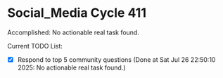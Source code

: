 # Social_Media Cycle 411

Accomplished: No actionable real task found.

Current TODO List:

- [x] Respond to top 5 community questions  (Done at Sat Jul 26 22:50:10 2025: No actionable real task found.)